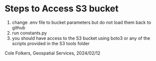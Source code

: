# Steps to Access S3 bucket 
1. change .env file to bucket parameters but do not load them back to github
2. run constants.py
3. you should have access to the S3 bucket using boto3 or any of the scripts provided in the S3 tools folder 

Cole Folkers, Geospatial Services, 2024/02/12